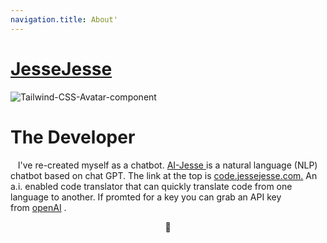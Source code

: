 ```yaml
---
navigation.title: About'
---
```


# [JesseJesse](https://jessejesse.com/)

<div class="avatar">
    <img src="https://res.cloudinary.com/dtgecw0ze/image/upload/v1702298495/XYZ/11_yvltta.png" alt="Tailwind-CSS-Avatar-component" />
  </div>
  </div>
  
  <generic-panel>
    <div class="flex flex-col">
      <h1 class="text-3xl md:text-5xl mb-5">The Developer</h1>
      <p class="md:text-lg">&nbsp;&nbsp;&nbsp;I've re-created myself as a chatbot.&nbsp;<a href="https://ai.jessejesse.com" class="text-primary">AI-Jesse&nbsp;</a>is a natural language (NLP) chatbot based on chat GPT. The link at the top is&nbsp;<a href="https://code.jessejesse.com" class="text-primary">code.jessejesse.com.</a>&nbsp;An a.i. enabled code translator that can quickly translate code from one language to another. If promted for a key you can grab an API key from&nbsp;<a href="https://openai.com" class="text-primary">openAI</a>&nbsp.</p>
 
    
  
<center><div className="mockup-phone border-primary">
  <div className="camera"></div>
  <div className="display">
    <div className="artboard artboard-demo phone-1">🌼</div>
  </div>
</div></center>

</template>





